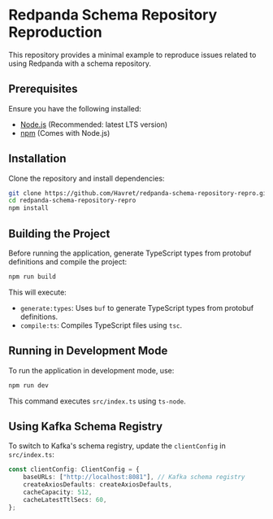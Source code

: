 # Redpanda Schema Repository Reproduction

This repository provides a minimal example to reproduce issues related to using Redpanda with a schema repository.

## Prerequisites

Ensure you have the following installed:
- [Node.js](https://nodejs.org/) (Recommended: latest LTS version)
- [npm](https://www.npmjs.com/) (Comes with Node.js)

## Installation

Clone the repository and install dependencies:

```sh
git clone https://github.com/Havret/redpanda-schema-repository-repro.git
cd redpanda-schema-repository-repro
npm install
```

## Building the Project

Before running the application, generate TypeScript types from protobuf definitions and compile the project:

```sh
npm run build
```

This will execute:
- `generate:types`: Uses `buf` to generate TypeScript types from protobuf definitions.
- `compile:ts`: Compiles TypeScript files using `tsc`.

## Running in Development Mode

To run the application in development mode, use:

```sh
npm run dev
```

This command executes `src/index.ts` using `ts-node`.

## Using Kafka Schema Registry

To switch to Kafka's schema registry, update the `clientConfig` in `src/index.ts`:

```ts
const clientConfig: ClientConfig = {
    baseURLs: ["http://localhost:8081"], // Kafka schema registry
    createAxiosDefaults: createAxiosDefaults,
    cacheCapacity: 512,
    cacheLatestTtlSecs: 60,
};
```